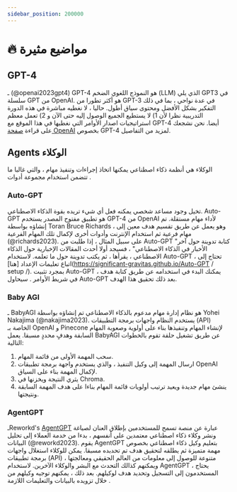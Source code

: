 ```yaml
---
sidebar_position: 200000
---
```


# 🔥 مواضيع مثيرة

## GPT-4

  ـ (@openai2023gpt4) GPT-4 هو النموذج اللغوي الضخم (LLM) الذي يلي GPT3 في سلسلة GPT من OpenAI. هو أكثر تطورا من GPT-3 في عدة نواحي ، بما في ذلك التفكير بشكل الأفضل ومحتوى سياق أطول. حاليا ، لا نغطيه مباشرة في هذه الدورة التدريبية نظرا لأن 1) لا يستطيع الجميع الوصول إليه حتى الآن و 2) تعمل معظم استراتيجيات اصدار الأوامر التي نغطيها في هذا الموقع مع GPT-4 أيضا. نحن نشجعك على قراءة [صفحة OpenAI](https://openai.com/research/gpt-4) بخصوص GPT-4 لمزيد من التفاصيل.

## Agents الوكلاء

الوكلاء هي أنظمة ذكاء اصطناعي يمكنها اتخاذ إجراءات وتنفيذ مهام ، والتي غالبا ما تتضمن استخدام مجموعة أدوات .

### Auto-GPT

تخيل وجود مساعد شخصي يمكنه فعل أي شيء تريده بقوة الذكاء الاصطناعي. Auto-GPT هو تطبيق مفتوح المصدر يستخدم GPT-4 من OpenAI لأداء مهام مستقلة. تم إنشاؤه بواسطة Toran Bruce Richards ، وهو يعمل عن طريق تقسيم هدف معين إلى مهام فرعية ثم استخدام الإنترنت وأدوات أخرى لإكمال تلك المهام الفرعية (@richards2023). على سبيل المثال ، إذا طلبت من Auto-GPT "كتابة تدوينة حول آخر الأخبار في الذكاء الاصطناعي" ، فسيجد أولا أحدث المقالات الإخبارية حول الذكاء الاصطناعي ، يقرأها ، ثم يكتب تدوينة حول ما تعلمه. لاستخدام Auto-GPT ، تحتاج إلى اتباع تعليمات الإعداد \[هنا\](https://significant-gravitas.github.io/Auto-GPT / setup /). بمجرد تثبيت Auto-GPT ، يمكنك البدء في استخدامه عن طريق كتابة هدف في شريط الأوامر . سيحاول Auto-GPT بعد ذلك تحقيق هذا الهدف.

### Baby AGI

ـ BabyAGI هو نظام إدارة مهام مدعوم بالذكاء الاصطناعي تم إنشاؤه بواسطة Yohei Nakajima (@nakajima2023). يستخدم النظام واجهات برمجة التطبيقات (API) الخاصة بـ OpenAI و Pinecone لإنشاء المهام وتنفيذها بناء على أولوية وصعوبة المهام السابقة وهدفٍ محددٍ مسبقا. يعمل BabyAGI عن طريق تشغيل حلقة تقوم بالخطوات التالية:
1. سحب المهمة الأولى من قائمة المهام.
2. ارسال المهمة إلى وكيل التنفيذ ، والذي يستخدم واجهة برمجة تطبيقات OpenAI لإكمال المهمة بناء على السياق.
3. يثري النتيجة ويخزنها في Chroma.
4. ينشئ مهام جديدة ويعيد ترتيب أولويات قائمة المهام بناءا على هدف المهمة السابقة ونتيجتها.

### AgentGPT

ـReworkd's [AgentGPT](https://agentgpt.reworkd.ai/) عبارة عن منصة تسمح للمستخدمين بإطلاق العنان لصياغة ونشر وكلاء ذكاء اصطناعي معتمدين على أنفسهم ، بدءا من خدمة العملاء إلى تحليل البيانات (@reworkd2023). يقوم AgentGPT بتعليم وكيل ذكاء اصطناعي بخصوص مهمة متميزة ثم يطلقه لتحقيق هدف تم تحدبده مسبقا. يمكن للوكلاء استغلال واجهات برمجة تطبيقات (API) متنوعة للوصول إلى معلومات من العالم الحقيقي ومعالجتها ، ويمكنهم كذالك التحدث مع البشر والوكلاء الآخرين. لاستخدام AgentGPT ، يحتاج المستخدمون إلى التسجيل وتحديد هدف لوكيلهم. بعد ذلك ، يمكنهم توجيه وكيلهم من خلال تزويده بالبيانات والتعليمات اللازمة .

